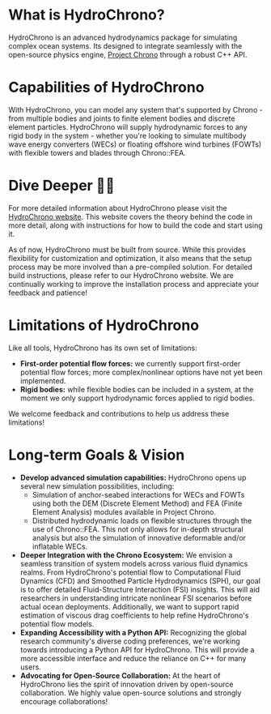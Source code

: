 # What is HydroChrono?

HydroChrono is an advanced hydrodynamics package for simulating complex ocean systems. Its designed to integrate seamlessly with the open-source physics engine, [Project Chrono](https://projectchrono.org/) through a robust C++ API.

# Capabilities of HydroChrono

With HydroChrono, you can model any system that's supported by Chrono - from multiple bodies and joints to finite element bodies and discrete element particles. HydroChrono will supply hydrodynamic forces to any rigid body in the system - whether you're looking to simulate multibody wave energy converters (WECs) or floating offshore wind turbines (FOWTs) with flexible towers and blades through Chrono::FEA.

# Dive Deeper 🏊‍♂️

For more detailed information about HydroChrono please visit the [HydroChrono website](https://nrel.github.io/HydroChrono/). This website covers the theory behind the code in more detail, along with instructions for how to build the code and start using it.

As of now, HydroChrono must be built from source. While this provides flexibility for customization and optimization, it also means that the setup process may be more involved than a pre-compiled solution. For detailed build instructions, please refer to our HydroChrono website. We are continually working to improve the installation process and appreciate your feedback and patience!

# Limitations of HydroChrono

Like all tools, HydroChrono has its own set of limitations:

- **First-order potential flow forces:** we currently support first-order potential flow forces; more complex/nonlinear options have not yet been implemented.
- **Rigid bodies:** while flexible bodies can be included in a system, at the moment we only support hydrodynamic forces applied to rigid bodies.

We welcome feedback and contributions to help us address these limitations!

# Long-term Goals & Vision

- **Develop advanced simulation capabilities:** HydroChrono opens up several new simulation possibilities, including:
    - Simulation of anchor-seabed interactions for WECs and FOWTs using both the DEM (Discrete Element Method) and FEA (Finite Element Analysis) modules available in Project Chrono.
    - Distributed hydrodynamic loads on flexible structures through the use of Chrono::FEA. This not only allows for in-depth structural analysis but also the simulation of innovative deformable and/or inflatable WECs.
- **Deeper Integration with the Chrono Ecosystem:** We envision a seamless transition of system models across various fluid dynamics realms. From HydroChrono's potential flow to Computational Fluid Dynamics (CFD) and Smoothed Particle Hydrodynamics (SPH), our goal is to offer detailed Fluid-Structure Interaction (FSI) insights. This will aid researchers in understanding intricate nonlinear FSI scenarios before actual ocean deployments. Additionally, we want to support rapid estimation of viscous drag coefficients to help refine HydroChrono's potential flow models.
- **Expanding Accessibility with a Python API:** Recognizing the global research community's diverse coding preferences, we're working towards introducing a Python API for HydroChrono. This will provide a more accessible interface and reduce the reliance on C++ for many users.
- **Advocating for Open-Source Collaboration:** At the heart of HydroChrono lies the spirit of innovation driven by open-source collaboration. We highly value open-source solutions and strongly encourage collaborations!
